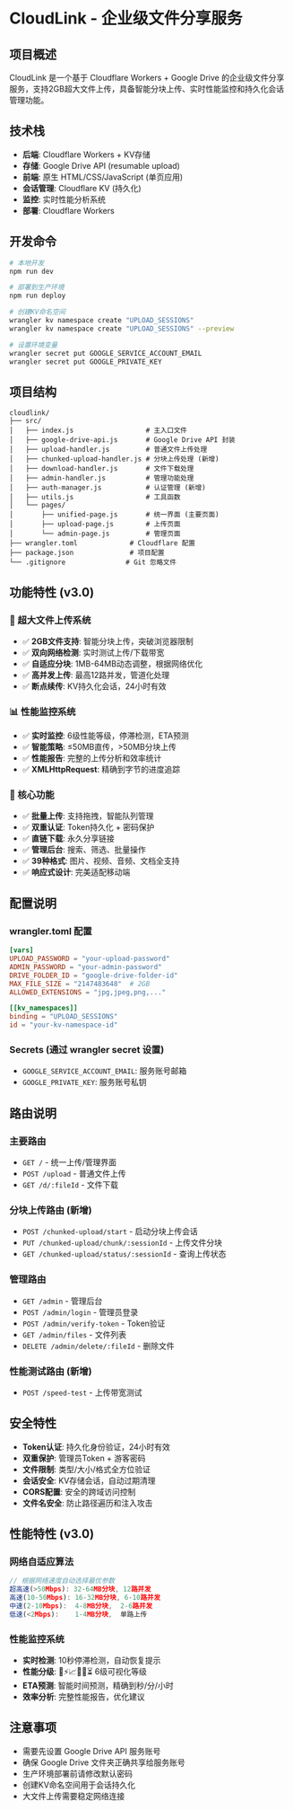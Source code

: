 # CloudLink - 企业级文件分享服务

## 项目概述
CloudLink 是一个基于 Cloudflare Workers + Google Drive 的企业级文件分享服务，支持2GB超大文件上传，具备智能分块上传、实时性能监控和持久化会话管理功能。

## 技术栈
- **后端**: Cloudflare Workers + KV存储
- **存储**: Google Drive API (resumable upload)
- **前端**: 原生 HTML/CSS/JavaScript (单页应用)
- **会话管理**: Cloudflare KV (持久化)
- **监控**: 实时性能分析系统
- **部署**: Cloudflare Workers

## 开发命令
```bash
# 本地开发
npm run dev

# 部署到生产环境
npm run deploy

# 创建KV命名空间
wrangler kv namespace create "UPLOAD_SESSIONS"
wrangler kv namespace create "UPLOAD_SESSIONS" --preview

# 设置环境变量
wrangler secret put GOOGLE_SERVICE_ACCOUNT_EMAIL
wrangler secret put GOOGLE_PRIVATE_KEY
```

## 项目结构
```
cloudlink/
├── src/
│   ├── index.js                  # 主入口文件
│   ├── google-drive-api.js       # Google Drive API 封装
│   ├── upload-handler.js         # 普通文件上传处理
│   ├── chunked-upload-handler.js # 分块上传处理 (新增)
│   ├── download-handler.js       # 文件下载处理
│   ├── admin-handler.js          # 管理功能处理
│   ├── auth-manager.js           # 认证管理 (新增)
│   ├── utils.js                  # 工具函数
│   └── pages/
│       ├── unified-page.js       # 统一界面 (主要页面)
│       ├── upload-page.js        # 上传页面
│       └── admin-page.js         # 管理页面
├── wrangler.toml             # Cloudflare 配置
├── package.json              # 项目配置
└── .gitignore               # Git 忽略文件
```

## 功能特性 (v3.0)

### 🚀 超大文件上传系统
- ✅ **2GB文件支持**: 智能分块上传，突破浏览器限制
- ✅ **双向网络检测**: 实时测试上传/下载带宽
- ✅ **自适应分块**: 1MB-64MB动态调整，根据网络优化
- ✅ **高并发上传**: 最高12路并发，管道化处理
- ✅ **断点续传**: KV持久化会话，24小时有效

### 📊 性能监控系统
- ✅ **实时监控**: 6级性能等级，停滞检测，ETA预测
- ✅ **智能策略**: ≤50MB直传，>50MB分块上传
- ✅ **性能报告**: 完整的上传分析和效率统计
- ✅ **XMLHttpRequest**: 精确到字节的进度追踪

### 🎯 核心功能
- ✅ **批量上传**: 支持拖拽，智能队列管理
- ✅ **双重认证**: Token持久化 + 密码保护
- ✅ **直链下载**: 永久分享链接
- ✅ **管理后台**: 搜索、筛选、批量操作
- ✅ **39种格式**: 图片、视频、音频、文档全支持
- ✅ **响应式设计**: 完美适配移动端

## 配置说明

### wrangler.toml 配置
```toml
[vars]
UPLOAD_PASSWORD = "your-upload-password"
ADMIN_PASSWORD = "your-admin-password"  
DRIVE_FOLDER_ID = "google-drive-folder-id"
MAX_FILE_SIZE = "2147483648"  # 2GB
ALLOWED_EXTENSIONS = "jpg,jpeg,png,..."

[[kv_namespaces]]
binding = "UPLOAD_SESSIONS"
id = "your-kv-namespace-id"
```

### Secrets (通过 wrangler secret 设置)
- `GOOGLE_SERVICE_ACCOUNT_EMAIL`: 服务账号邮箱
- `GOOGLE_PRIVATE_KEY`: 服务账号私钥

## 路由说明

### 主要路由
- `GET /` - 统一上传/管理界面
- `POST /upload` - 普通文件上传
- `GET /d/:fileId` - 文件下载

### 分块上传路由 (新增)
- `POST /chunked-upload/start` - 启动分块上传会话
- `PUT /chunked-upload/chunk/:sessionId` - 上传文件分块
- `GET /chunked-upload/status/:sessionId` - 查询上传状态

### 管理路由
- `GET /admin` - 管理后台
- `POST /admin/login` - 管理员登录
- `POST /admin/verify-token` - Token验证
- `GET /admin/files` - 文件列表
- `DELETE /admin/delete/:fileId` - 删除文件

### 性能测试路由 (新增)
- `POST /speed-test` - 上传带宽测试

## 安全特性
- **Token认证**: 持久化身份验证，24小时有效
- **双重保护**: 管理员Token + 游客密码
- **文件限制**: 类型/大小/格式全方位验证
- **会话安全**: KV存储会话，自动过期清理
- **CORS配置**: 安全的跨域访问控制
- **文件名安全**: 防止路径遍历和注入攻击

## 性能特性 (v3.0)

### 网络自适应算法
```javascript
// 根据网络速度自动选择最优参数
超高速(>50Mbps): 32-64MB分块, 12路并发
高速(10-50Mbps): 16-32MB分块, 6-10路并发  
中速(2-10Mbps):  4-8MB分块,  2-6路并发
低速(<2Mbps):    1-4MB分块,  单路上传
```

### 性能监控系统
- **实时检测**: 10秒停滞检测，自动恢复提示
- **性能分级**: 🚀⚡📈🔄🐌⏳ 6级可视化等级
- **ETA预测**: 智能时间预测，精确到秒/分/小时
- **效率分析**: 完整性能报告，优化建议

## 注意事项
- 需要先设置 Google Drive API 服务账号
- 确保 Google Drive 文件夹正确共享给服务账号
- 生产环境部署前请修改默认密码
- 创建KV命名空间用于会话持久化
- 大文件上传需要稳定网络连接